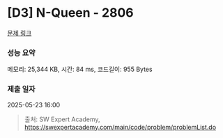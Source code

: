 # [D3] N-Queen - 2806 

[문제 링크](https://swexpertacademy.com/main/code/problem/problemDetail.do?contestProbId=AV7GKs06AU0DFAXB) 

### 성능 요약

메모리: 25,344 KB, 시간: 84 ms, 코드길이: 955 Bytes

### 제출 일자

2025-05-23 16:00



> 출처: SW Expert Academy, https://swexpertacademy.com/main/code/problem/problemList.do